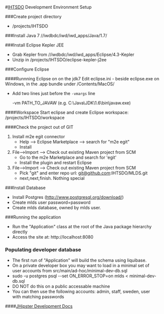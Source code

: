 
#[IHTSDO](http://www.ihtsdo.org "IHTSDO") Development Environment Setup

###Create project directory
- /projects/IHTSDO

###Install Java 7
//iwdbdc/iwd/iwd_apps/Java/1.7/


###Install Eclipse Kepler JEE
- Grab Kepler from //iwdbdc/iwd/iwd_apps/Eclipse/4.3-Kepler
- Unzip in /projects/IHTSDO/eclipse-kepler-j2ee


###Configure Eclipse

####Runnning Eclipse on on the jdk7
Edit eclipse.ini - beside eclipse.exe on Windows, in the .app bundle under /Contents/MacOS/
- Add two lines just before the `-vmargs` line

	-vm
	PATH_TO_JAVAW (e.g. C:\Java\JDK\1.6\bin\javaw.exe)
	
####Workspace
Start eclipse and create Eclipse workspace: /projects/IHTSDO/workspace

####Check the project out of GIT
1. Install m2e egit connector 
	- Help --> Eclipse Marketplace --> search for "m2e egit"
	- Install
2. File-->Import --> Check out existing Maven project from SCM
	- Go to the m2e Marketplace and search for 'egit'
	- Install the plugin and restart Eclipse
3. File-->Import --> Check out existing Maven project from SCM
	- Pick "git" and enter repo url: git@github.com:IHTSDO/MLDS.git
	- next,next,finish.  Nothing special


###Install Database
- Install Postgres (http://www.postgresql.org/download/)
- Create mlds user password=password
- Create mlds database, owned by mlds user.

###Running the application
- Run the "Application" class at the root of the Java package hierarchy directly
- Access the site at: http://localhost:8080

### Populating developer database
- The first run of "Application" will build the schema using liquibase.
- On a private developer box you may want to load in a minimal set of user accounts from src/main/ad-hoc/minimal-dev-db.sql
 - sudo -u postgres psql --set ON_ERROR_STOP=on mlds  < minimal-dev-db.sql
 - DO NOT do this on a public accessable machine
 - You can then use the following accounts: admin, staff, sweden, user with matching passwords


####[JHipster Development Docs](http://jhipster.github.io/development.html "JHipster Development Docs")


